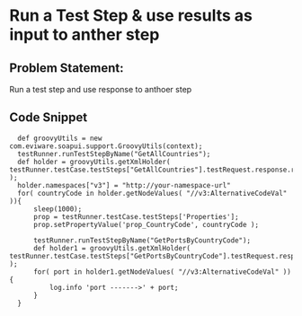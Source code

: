 # Run a Test Step & use results as input to anther step

## Problem Statement: ##
Run a test step and use response to anthoer step

## Code Snippet ##
```
  def groovyUtils = new  com.eviware.soapui.support.GroovyUtils(context);
  testRunner.runTestStepByName("GetAllCountries");
  def holder = groovyUtils.getXmlHolder( testRunner.testCase.testSteps["GetAllCountries"].testRequest.response.responseContent );
  holder.namespaces["v3"] = "http://your-namespace-url"
  for( countryCode in holder.getNodeValues( "//v3:AlternativeCodeVal" )){
	  sleep(1000);
	  prop = testRunner.testCase.testSteps['Properties'];
	  prop.setPropertyValue('prop_CountryCode', countryCode );
	
	  testRunner.runTestStepByName("GetPortsByCountryCode");
	  def holder1 = groovyUtils.getXmlHolder( testRunner.testCase.testSteps["GetPortsByCountryCode"].testRequest.response.responseContent );
	  for( port in holder1.getNodeValues( "//v3:AlternativeCodeVal" )){
		  log.info 'port ------->' + port;
	  }
  }
```
